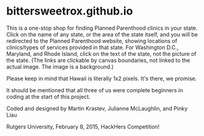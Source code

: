# bittersweetrox.github.io

This is a one-stop shop for finding Planned Parenthood clinics in your state. Click on the name of any state, or the area of the state itself, and you will be redirected to the Planned Parenthood website, showing locations of clinics/types of services provided in that state. For Washington D.C., Maryland, and Rhode Island, click on the text of the state, not the picture of the state. (The links are clickable by canvas boundaries, not linked to the actual image. The image is a background.)

Please keep in mind that Hawaii is literally 1x2 pixels. It's there, we promise. 

It should be mentioned that all three of us were complete beginners in coding at the start of this project. 

Coded and designed by Martin Krastev, Julianne McLaughlin, and Pinky Liau


Rutgers University, February 8, 2015, HackHers Competition! 
